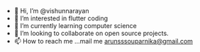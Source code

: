- 👋 Hi, I’m @vishunnarayan
- 👀 I’m interested in flutter coding
- 🌱 I’m currently learning computer science
- 💞️ I’m looking to collaborate on open source projects.
- 📫 How to reach me ...mail me arunsssouparnika@gmail.com

<!---
vishunnarayan/vishunnarayan is a ✨ special ✨ repository because its `README.md` (this file) appears on your GitHub profile.
You can click the Preview link to take a look at your changes.
--->
